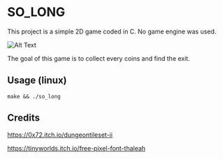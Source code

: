 # SO_LONG

This project is a simple 2D game coded in C. No game engine was used.

![Alt Text](./readme/game.gif)

The goal of this game is to collect every coins and find the exit.

## Usage (linux)

```console
make && ./so_long
```

## Credits
https://0x72.itch.io/dungeontileset-ii

https://tinyworlds.itch.io/free-pixel-font-thaleah
